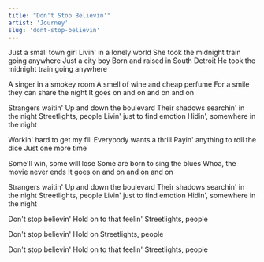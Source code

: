 ```yaml
---
title: "Don't Stop Believin'"
artist: 'Journey'
slug: 'dont-stop-believin'
---
```


Just a small town girl
Livin' in a lonely world
She took the midnight train going anywhere
Just a city boy
Born and raised in South Detroit
He took the midnight train going anywhere

A singer in a smokey room
A smell of wine and cheap perfume
For a smile they can share the night
It goes on and on and on and on

Strangers waitin'
Up and down the boulevard
Their shadows searchin' in the night
Streetlights, people
Livin' just to find emotion
Hidin', somewhere in the night

Workin' hard to get my fill
Everybody wants a thrill
Payin' anything to roll the dice
Just one more time

Some'll win, some will lose
Some are born to sing the blues
Whoa, the movie never ends
It goes on and on and on and on

Strangers waitin'
Up and down the boulevard
Their shadows searchin' in the night
Streetlights, people
Livin' just to find emotion
Hidin', somewhere in the night

Don't stop believin'
Hold on to that feelin'
Streetlights, people

Don't stop believin'
Hold on
Streetlights, people

Don't stop believin'
Hold on to that feelin'
Streetlights, people
